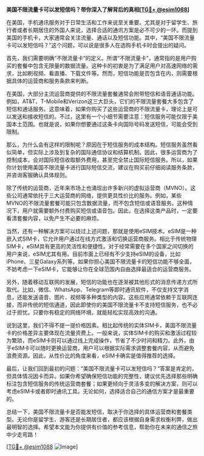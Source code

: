 **美国不限流量卡可以发短信吗？带你深入了解背后的真相[[TG💪+ @esim1088](https://t.me/s/esim1088)]**

在美国，手机通讯服务对于日常生活和工作来说至关重要。尤其是对于留学生、旅行者或者长期居住的外国人来说，选择合适的通讯方案是必不可少的一环。而提到美国的手机卡，大家通常会关注流量、通话以及短信功能。其中，“美国不限流量卡可以发短信吗？”这个问题，可以说是很多人在选购手机卡时会提出的疑问。

首先，我们需要明确“不限流量卡”的定义。所谓“不限流量卡”，通常指的是用户购买的套餐中包含无限量的数据流量。这种卡的初衷是为了满足用户对高速网络的需求，比如刷视频、看直播、下载文件等。然而，短信功能是否包含在内，则需要根据具体的运营商和服务条款来判断。

在美国，大部分主流运营商提供的不限流量套餐通常会附带短信和语音通话功能。例如，AT&T、T-Mobile和Verizon这三大巨头，它们的不限流量套餐大多包含了短信和通话服务。这意味着，如果你购买了这些运营商的不限流量卡，理论上是可以发送和接收短信的。不过，这里有一个小细节需要注意：短信服务可能仅限于美国本土范围。也就是说，如果你想要通过这条卡向国际号码发送短信，可能会受到限制。

那么，为什么会有这样的限制呢？原因在于短信服务的成本结构。短信服务虽然看似简单，但实际上涉及到复杂的国际通信协议和结算机制。因此，很多运营商为了控制成本，会对国际短信收取额外费用，甚至完全禁止国际短信服务。所以，如果你计划使用美国不限流量卡进行国际短信交流，建议在购买前仔细阅读服务条款，并咨询客服确认具体规则。

除了传统的运营商，近年来市场上也涌现出许多新兴的虚拟运营商（MVNO）。这些公司通常依托于三大运营商的网络，提供更具性价比的服务。例如，某些MVNO的不限流量套餐可能只包含数据流量，而不包含短信或语音服务。这种情况下，用户就需要额外付费购买短信或语音包。因此，在选择这类产品时，一定要看清套餐内容，以免产生不必要的麻烦。

当然，还有一种解决方案可以绕过上述问题，那就是使用eSIM技术。eSIM是一种嵌入式SIM卡，它允许用户通过在线方式激活和切换运营商服务。相比于传统物理SIM卡，eSIM具有更高的灵活性和便捷性。对于经常需要在多个国家之间切换的用户来说，eSIM尤其有用。目前市面上已经有不少支持eSIM的设备，比如iPhone、三星Galaxy系列等。如果你担心美国不限流量卡的短信功能不够全面，不妨考虑一下eSIM卡，它能够让你在全球范围内自由选择最适合的运营商服务。

另外，随着移动互联网的发展，短信的功能也在逐渐被其他形式的消息传递方式所取代。比如，微信、WhatsApp、Telegram等即时通讯软件，不仅支持文字消息，还能发送语音、图片、视频等多种类型的内容。这些应用通常依赖于互联网连接，而非传统的短信通道，因此即使你的美国不限流量卡不支持短信服务，也不必过于担忧。只要你有稳定的网络环境，就能轻松实现高效的沟通。

说到这里，我们不得不提一提价格因素。相比起传统的实体SIM卡，美国不限流量卡的价格差异主要体现在流量资费上。一般来说，实体SIM卡的购买和激活过程较为繁琐，而eSIM卡则可以通过线上完成操作，节省了不少时间和精力。此外，由于eSIM卡可以随时更换运营商，用户可以根据实际需求调整套餐内容，从而避免浪费资源。因此，从性价比的角度来看，eSIM卡确实是值得推荐的选择。

最后，让我们回到最初的问题：“美国不限流量卡可以发短信吗？”答案是肯定的，但具体情况因卡而异。如果你希望确保短信功能的完整性，建议优先选择那些明确标注包含短信服务的传统运营商套餐；如果更倾向于灵活多变的解决方案，则可以考虑eSIM卡或者即时通讯工具。无论如何，选择适合自己的通信方案才是最重要的。

总结一下，美国不限流量卡是否能发短信，取决于你选择的具体运营商和套餐类型。无论你是留学生、游客还是长期居住者，都应该根据自身需求权衡利弊，做出最明智的选择。希望本文能为你提供有价值的参考信息，帮助你在未来的通信之旅中少走弯路！

[[TG💪+ @esim1088](https://t.me/s/esim1088) ![Image](https://i.postimg.cc/4NQfJmqS/Snipaste-2025-05-13-00-14-12.png)]